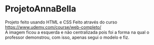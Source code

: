 # ProjetoAnnaBella
Projeto feito usando HTML e CSS
Feito através do curso https://www.udemy.com/course/web-completo/
<br>
A imagem ficou a esquerda e não centralizada pois foi a forma na qual o professor demonstrou,
com isso, apenas segui o modelo e fiz.
